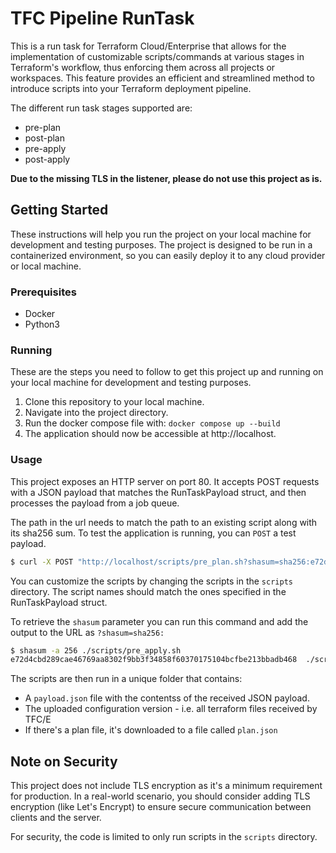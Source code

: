 # TFC Pipeline RunTask

This is a run task for Terraform Cloud/Enterprise that allows for the implementation of customizable scripts/commands at various stages in Terraform's workflow, thus enforcing them across all projects or workspaces. This feature provides an efficient and streamlined method to introduce scripts into your Terraform deployment pipeline.

The different run task stages supported are:
 * pre-plan
 * post-plan
 * pre-apply
 * post-apply

**Due to the missing TLS in the listener, please do not use this project as is.**
 
## Getting Started
These instructions will help you run the project on your local machine for development and testing purposes.
The project is designed to be run in a containerized environment, so you can easily deploy it to any cloud provider or local machine.

### Prerequisites

 * Docker
 * Python3

### Running
These are the steps you need to follow to get this project up and running on your local machine for development and testing purposes.

1. Clone this repository to your local machine.
2. Navigate into the project directory.
3. Run the docker compose file with: `docker compose up --build`
4. The application should now be accessible at http://localhost.

### Usage
This project exposes an HTTP server on port 80. It accepts POST requests with a JSON payload that matches the RunTaskPayload struct, and then processes the payload from a job queue.

The path in the url needs to match the path to an existing script along with its sha256 sum.
To test the application is running, you can `POST` a test payload.

```bash
$ curl -X POST "http://localhost/scripts/pre_plan.sh?shasum=sha256:e72d4cbd289cae46769aa8302f9bb3f34858f60370175104bcfbe213bbadb468" -d @test_payload.json
```

You can customize the scripts by changing the scripts in the `scripts` directory. The script names should match the ones specified in the RunTaskPayload struct.

To retrieve the `shasum` parameter you can run this command and add the output to the URL as `?shasum=sha256:`
```bash
$ shasum -a 256 ./scripts/pre_apply.sh
e72d4cbd289cae46769aa8302f9bb3f34858f60370175104bcfbe213bbadb468  ./scripts/pre_apply.sh
```

The scripts are then run in a unique folder that contains:
 * A `payload.json` file with the contentss of the received JSON payload.
 * The uploaded configuration version - i.e. all terraform files received by TFC/E
 * If there's a plan file, it's downloaded to a file called `plan.json`

## Note on Security
This project does not include TLS encryption as it's a minimum requirement for production. In a real-world scenario, you should consider adding TLS encryption (like Let's Encrypt) to ensure secure communication between clients and the server.

For security, the code is limited to only run scripts in the `scripts` directory. 
